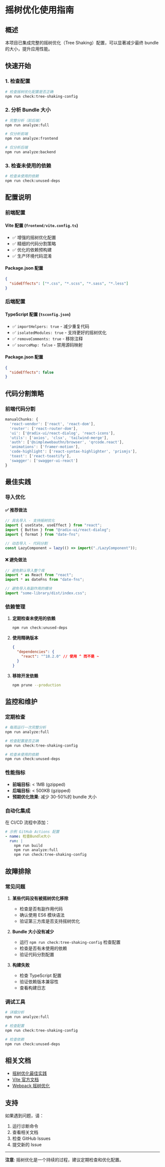 # 摇树优化使用指南

## 概述

本项目已集成完整的摇树优化（Tree Shaking）配置，可以显著减少最终 bundle 的大小，提升应用性能。

## 快速开始

### 1. 检查配置

```bash
# 检查摇树优化配置是否正确
npm run check:tree-shaking-config
```

### 2. 分析 Bundle 大小

```bash
# 完整分析（前后端）
npm run analyze:full

# 仅分析前端
npm run analyze:frontend

# 仅分析后端
npm run analyze:backend
```

### 3. 检查未使用的依赖

```bash
# 检查未使用的依赖
npm run check:unused-deps
```

## 配置说明

### 前端配置

#### Vite 配置 (`frontend/vite.config.ts`)

- ✅ 增强的摇树优化配置
- ✅ 精细的代码分割策略
- ✅ 优化的依赖预构建
- ✅ 生产环境代码混淆

#### Package.json 配置

```json
{
  "sideEffects": ["*.css", "*.scss", "*.sass", "*.less"]
}
```

### 后端配置

#### TypeScript 配置 (`tsconfig.json`)

- ✅ `importHelpers: true` - 减少重复代码
- ✅ `isolatedModules: true` - 支持更好的摇树优化
- ✅ `removeComments: true` - 移除注释
- ✅ `sourceMap: false` - 禁用源码映射

#### Package.json 配置

```json
{
  "sideEffects": false
}
```

## 代码分割策略

### 前端代码分割

```typescript
manualChunks: {
  'react-vendor': ['react', 'react-dom'],
  'router': ['react-router-dom'],
  'ui': ['@radix-ui/react-dialog', 'react-icons'],
  'utils': ['axios', 'clsx', 'tailwind-merge'],
  'auth': ['@simplewebauthn/browser', 'qrcode.react'],
  'animations': ['framer-motion'],
  'code-highlight': ['react-syntax-highlighter', 'prismjs'],
  'toast': ['react-toastify'],
  'swagger': ['swagger-ui-react']
}
```

## 最佳实践

### 导入优化

#### ✅ 推荐做法

```typescript
// 具名导入 - 支持摇树优化
import { useState, useEffect } from "react";
import { Button } from "@radix-ui/react-dialog";
import { format } from "date-fns";

// 动态导入 - 代码分割
const LazyComponent = lazy(() => import("./LazyComponent"));
```

#### ❌ 避免做法

```typescript
// 避免默认导入整个库
import * as React from "react";
import * as dateFns from "date-fns";

// 避免导入有副作用的模块
import "some-library/dist/index.css";
```

### 依赖管理

1. **定期检查未使用的依赖**

   ```bash
   npm run check:unused-deps
   ```

2. **使用精确版本**

   ```json
   {
     "dependencies": {
       "react": "^18.2.0" // 使用 ^ 而不是 ~
     }
   }
   ```

3. **移除开发依赖**
   ```bash
   npm prune --production
   ```

## 监控和维护

### 定期检查

```bash
# 每周运行一次完整分析
npm run analyze:full

# 检查配置是否正确
npm run check:tree-shaking-config

# 检查未使用的依赖
npm run check:unused-deps
```

### 性能指标

- **前端目标**: < 1MB (gzipped)
- **后端目标**: < 500KB (gzipped)
- **预期优化效果**: 减少 30-50%的 bundle 大小

### 自动化集成

在 CI/CD 流程中添加：

```yaml
# 示例 GitHub Actions 配置
- name: 检查Bundle大小
  run: |
    npm run build
    npm run analyze:full
    npm run check:tree-shaking-config
```

## 故障排除

### 常见问题

1. **某些代码没有被摇树优化移除**

   - 检查是否有副作用代码
   - 确认使用 ES6 模块语法
   - 验证第三方库是否支持摇树优化

2. **Bundle 大小没有减少**

   - 运行 `npm run check:tree-shaking-config` 检查配置
   - 检查是否有未使用的依赖
   - 验证代码分割配置

3. **构建失败**
   - 检查 TypeScript 配置
   - 验证依赖版本兼容性
   - 查看构建日志

### 调试工具

```bash
# 详细分析
npm run analyze:full

# 检查配置
npm run check:tree-shaking-config

# 检查依赖
npm run check:unused-deps
```

## 相关文档

- [摇树优化最佳实践](./docs/tree-shaking-best-practices.md)
- [Vite 官方文档](https://vitejs.dev/guide/build.html)
- [Webpack 摇树优化](https://webpack.js.org/guides/tree-shaking/)

## 支持

如果遇到问题，请：

1. 运行诊断命令
2. 查看相关文档
3. 检查 GitHub Issues
4. 提交新的 Issue

---

**注意**: 摇树优化是一个持续的过程，建议定期检查和优化配置。
